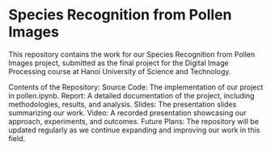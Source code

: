 # Species Recognition from Pollen Images
 

This repository contains the work for our Species Recognition from Pollen Images project, submitted as the final project for the Digital Image Processing course at Hanoi University of Science and Technology.

Contents of the Repository:
Source Code: The implementation of our project in pollen.ipynb.
Report: A detailed documentation of the project, including methodologies, results, and analysis.
Slides: The presentation slides summarizing our work.
Video: A recorded presentation showcasing our approach, experiments, and outcomes.
Future Plans:
The repository will be updated regularly as we continue expanding and improving our work in this field.
